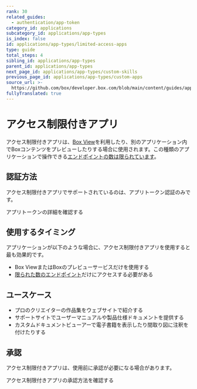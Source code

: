 ```yaml
---
rank: 30
related_guides:
  - authentication/app-token
category_id: applications
subcategory_id: applications/app-types
is_index: false
id: applications/app-types/limited-access-apps
type: guide
total_steps: 4
sibling_id: applications/app-types
parent_id: applications/app-types
next_page_id: applications/app-types/custom-skills
previous_page_id: applications/app-types/custom-apps
source_url: >-
  https://github.com/box/developer.box.com/blob/main/content/guides/applications/app-types/limited-access-apps.md
fullyTranslated: true
---
```

# アクセス制限付きアプリ

アクセス制限付きアプリは、[Box View][bv]を利用したり、別のアプリケーション内でBoxコンテンツをプレビューしたりする場合に使用されます。この種類のアプリケーションで操作できる[エンドポイントの数は限られています][limited]。

## 認証方法

アクセス制限付きアプリでサポートされているのは、アプリトークン認証のみです。

<CTA to="g://authentication/app-token">

アプリトークンの詳細を確認する

</CTA>

## 使用するタイミング

アプリケーションが以下のような場合に、アクセス制限付きアプリを使用すると最も効果的です。

* Box ViewまたはBoxのプレビューサービスだけを使用する
* [限られた数のエンドポイント][limited]だけにアクセスする必要がある

## ユースケース

* プロのクリエイターの作品集をウェブサイトで紹介する
* サポートサイトでユーザーマニュアルや製品仕様ドキュメントを提供する
* カスタムドキュメントビューアーで電子書籍を表示したり間取り図に注釈を付けたりする

## 承認

アクセス制限付きアプリは、使用前に承認が必要になる場合があります。

<CTA to="g://authorization/limited-access-approval">

アクセス制限付きアプリの承認方法を確認する

</CTA>

[bv]: g://embed/box-view

[limited]: g://authentication/app-token/endpoints

